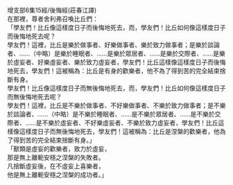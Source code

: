 增支部6集15經/後悔經(莊春江譯)  
在那裡，尊者舍利弗召喚比丘們：  
「學友們！比丘像這樣度日子而後悔地死去，而，學友們！比丘如何像這樣度日子而後悔地死去呢？  
學友們！這裡，比丘是樂於做事者、好樂做事者、樂於致力做事者；是樂於談論者、……（中略）是樂於睡眠者、……是樂於眾居者、……是樂於交際者、……是樂於虛妄者、好樂虛妄者、樂於致力虛妄者，學友們！比丘這樣像這樣度日子而後悔地死去，學友們！這被稱為：比丘是有身的歡樂者，他不為了得到苦的完全結束捨斷有身。  
學友們！比丘像這樣度日子而無後悔地死去，而，學友們！比丘如何像這樣度日子而無後悔地死去呢？  
學友們！這裡，比丘是不樂於做事者、不好樂做事者、不樂於致力做事者；是不樂於談論者、……（中略）是不樂於睡眠者、……是不樂於眾居者、……是不樂於交際者、……是不樂於虛妄者、不好樂虛妄者、不樂於致力虛妄者，學友們！比丘這樣像這樣度日子而無後悔地死去，學友們！這被稱為：比丘是涅槃的歡樂者，他為了得到苦的完全結束捨斷有身。」  
「獸類是虛妄的歡樂者，致力於虛妄，  
那是無上離軛安穩之涅槃的失敗者。  
凡捨斷虛妄後，在不虛妄上喜樂者，  
他是無上離軛安穩之涅槃的成功者。」  
  
  

